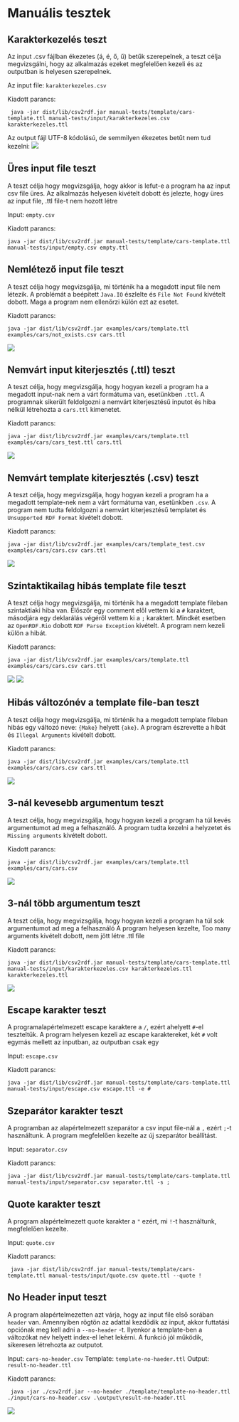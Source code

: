 # Manuális tesztek

## Karakterkezelés teszt

Az input .csv fájlban ékezetes (á, é, ő, ű) betűk szerepelnek, a teszt célja megvizsgálni, hogy az alkalmazás ezeket megfelelően kezeli és az outputban is helyesen szerepelnek.

Az input file: `karakterkezeles.csv`

Kiadott parancs:

     java -jar dist/lib/csv2rdf.jar manual-tests/template/cars-template.ttl manual-tests/input/karakterkezeles.csv karakterkezeles.ttl

Az output fájl UTF-8 kódolású, de semmilyen ékezetes betűt nem tud kezelni:
![](manualis_teszteles/karakterkezeles.png)

## Üres input file teszt

A teszt célja hogy megvizsgálja, hogy akkor is lefut-e a program ha az input csv file üres.
Az alkalmazás helyesen kivételt dobott és jelezte, hogy üres az input file, .ttl file-t nem hozott létre

Input: `empty.csv`

Kiadott parancs: 

    java -jar dist/lib/csv2rdf.jar manual-tests/template/cars-template.ttl manual-tests/input/empty.csv empty.ttl


## Nemlétező input file teszt

A teszt célja hogy megvizsgálja, mi történik ha a megadott input file nem létezik. A problémát a beépített `Java.IO` észlelte és `File Not Found` kivételt dobott.
Maga a program nem ellenőrzi külön ezt az esetet. 

Kiadott parancs: 

    java -jar dist/lib/csv2rdf.jar examples/cars/template.ttl examples/cars/not_exists.csv cars.ttl


![](manualis_teszteles/file_not_found.png)


## Nemvárt input kiterjesztés (.ttl) teszt

A teszt célja, hogy megvizsgálja, hogy hogyan kezeli a program ha a megadott input-nak nem a várt formátuma van, esetünkben `.ttl`.
A programnak sikerült feldolgozni a nemvárt kiterjesztésű inputot és hiba nélkül létrehozta a `cars.ttl` kimenetet.

Kiadott parancs: 

    java -jar dist/lib/csv2rdf.jar examples/cars/template.ttl examples/cars/cars_test.ttl cars.ttl

![](manualis_teszteles/ttl_input.png)


## Nemvárt template kiterjesztés (.csv) teszt

A teszt célja, hogy megvizsgálja, hogy hogyan kezeli a program ha a megadott template-nek nem a várt formátuma van, esetünkben `.csv`.
A program nem tudta feldolgozni a nemvárt kiterjesztésű templatet és `Unsupported RDF Format` kivételt dobott.

Kiadott parancs: 

    java -jar dist/lib/csv2rdf.jar examples/cars/template_test.csv examples/cars/cars.csv cars.ttl

![](manualis_teszteles/csv_template.png)


## Szintaktikailag hibás template file teszt

A teszt célja hogy megvizsgálja, mi történik ha a megadott template fileban szintaktiaki hiba van. Először egy comment elől vettem ki a `#` karaktert, másodjára egy deklarálás végéről vettem ki a `;` karaktert. Mindkét esetben az `OpenRDF.Rio` dobott `RDF Parse Exception` kivételt. A program nem kezeli külön a hibát.

Kiadott parancs: 

    java -jar dist/lib/csv2rdf.jar examples/cars/template.ttl examples/cars/cars.csv cars.ttl


![](manualis_teszteles/uncommented_template.png)
![](manualis_teszteles/missing_semicolon.png)


## Hibás változónév a template file-ban teszt

A teszt célja hogy megvizsgálja, mi történik ha a megadott template fileban hibás egy változó neve: `{Make}` helyett `{ake}`.
A program észrevette a hibát és `Illegal Arguments` kivételt dobott.

Kiadott parancs: 

    java -jar dist/lib/csv2rdf.jar examples/cars/template.ttl examples/cars/cars.csv cars.ttl


![](manualis_teszteles/invalid_variable.png)


## 3-nál kevesebb argumentum teszt

A teszt célja, hogy megvizsgálja, hogy hogyan kezeli a program ha túl kevés argumentumot ad meg a felhasználó.
A program tudta kezelni a helyzetet és `Missing arguments` kivételt dobott.

Kiadott parancs: 

    java -jar dist/lib/csv2rdf.jar examples/cars/template.ttl examples/cars/cars.csv

![](manualis_teszteles/missing_arguments.png)


## 3-nál több argumentum teszt

A teszt célja, hogy megvizsgálja, hogy hogyan kezeli a program ha túl sok argumentumot ad meg a felhasználó
A program helyesen kezelte, Too many arguments kivételt dobott, nem jött létre .ttl file

Kiadott parancs: 

    java -jar dist/lib/csv2rdf.jar manual-tests/template/cars-template.ttl manual-tests/input/karakterkezeles.csv karakterkezeles.ttl karakterkezeles.ttl

![](manualis_teszteles/too-many-arguments.png)

## Escape karakter teszt
A programalapértelmezett escape karaktere a `/`, ezért ahelyett `#`-el teszteltük.
A program helyesen kezeli az escape karaktereket, két `#` volt egymás mellett az inputban, az outputban csak egy

Input: `escape.csv`

Kiadott parancs: 

    java -jar dist/lib/csv2rdf.jar manual-tests/template/cars-template.ttl manual-tests/input/escape.csv escape.ttl -e #

## Szeparátor karakter teszt

A programban az alapértelmezett szeparátor a csv input file-nál a `,` ezért `;`-t használtunk.
A program megfelelően kezelte az új szeparátor beállítást.

Input: `separator.csv`

Kiadott parancs:

    java -jar dist/lib/csv2rdf.jar manual-tests/template/cars-template.ttl manual-tests/input/separator.csv separator.ttl -s ;


## Quote karakter teszt
A program alapértelmezett quote karakter a `"` ezért, mi `!`-t használtunk, megfelelően kezelte.

Input: `quote.csv`

Kiadott parancs: 

     java -jar dist/lib/csv2rdf.jar manual-tests/template/cars-template.ttl manual-tests/input/quote.csv quote.ttl --quote !


## No Header input teszt
A program alapértelmezetten azt várja, hogy az input file első sorában `header` van. Amennyiben rögtön az adattal kezdődik az input, akkor futtatási opciónak meg kell adni a `--no-header` -t. Ilyenkor a template-ben a változókat név helyett index-el lehet lekérni.
A funkció jól működik, sikeresen létrehozta az outputot.

Input: `cars-no-header.csv`
Template: `template-no-haeder.ttl`
Output: `result-no-header.ttl`

Kiadott parancs: 

     java -jar ./csv2rdf.jar --no-header ./template/template-no-header.ttl ./input/cars-no-header.csv .\output\result-no-header.ttl

![](manualis_teszteles/no-header-run.png)